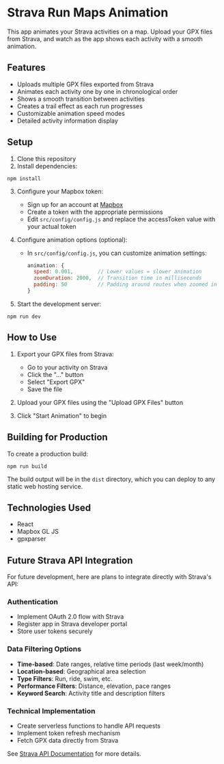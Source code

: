# Strava Run Maps Animation

This app animates your Strava activities on a map. Upload your GPX files from Strava, and watch as the app shows each activity with a smooth animation.

## Features

- Uploads multiple GPX files exported from Strava
- Animates each activity one by one in chronological order
- Shows a smooth transition between activities
- Creates a trail effect as each run progresses
- Customizable animation speed modes
- Detailed activity information display

## Setup

1. Clone this repository
2. Install dependencies:

```
npm install
```

3. Configure your Mapbox token:
   - Sign up for an account at [Mapbox](https://account.mapbox.com/)
   - Create a token with the appropriate permissions
   - Edit `src/config/config.js` and replace the accessToken value with your actual token

4. Configure animation options (optional):
   - In `src/config/config.js`, you can customize animation settings:
     ```javascript
     animation: {
       speed: 0.001,        // Lower values = slower animation
       zoomDuration: 2000,  // Transition time in milliseconds
       padding: 50          // Padding around routes when zoomed in
     }
     ```

5. Start the development server:

```
npm run dev
```

## How to Use

1. Export your GPX files from Strava:
   - Go to your activity on Strava
   - Click the "..." button
   - Select "Export GPX"
   - Save the file

2. Upload your GPX files using the "Upload GPX Files" button

3. Click "Start Animation" to begin

## Building for Production

To create a production build:

```
npm run build
```

The build output will be in the `dist` directory, which you can deploy to any static web hosting service.

## Technologies Used

- React
- Mapbox GL JS
- gpxparser

## Future Strava API Integration

For future development, here are plans to integrate directly with Strava's API:

### Authentication
- Implement OAuth 2.0 flow with Strava
- Register app in Strava developer portal
- Store user tokens securely

### Data Filtering Options
- **Time-based**: Date ranges, relative time periods (last week/month)
- **Location-based**: Geographical area selection
- **Type Filters**: Run, ride, swim, etc.
- **Performance Filters**: Distance, elevation, pace ranges
- **Keyword Search**: Activity title and description filters

### Technical Implementation
- Create serverless functions to handle API requests
- Implement token refresh mechanism
- Fetch GPX data directly from Strava

See [Strava API Documentation](https://developers.strava.com/) for more details.